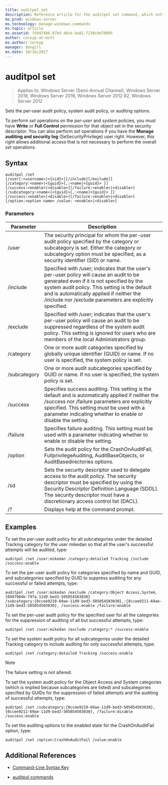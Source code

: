 ```yaml
---
title: auditpol set
description: Reference article for the auditpol set command, which sets the per-user audit policy, system audit policy, or auditing options.
ms.prod: windows-server
ms.technology: manage-windows-commands
ms.topic: article
ms.assetid: f4947486-87bd-48cb-ba81-7230c8e70895
author: coreyp-at-msft
ms.author: coreyp
manager: dongill
ms.date: 10/16/2017
---
```

# auditpol set

> Applies to: Windows Server (Semi-Annual Channel), Windows Server 2019, Windows Server 2016, Windows Server 2012 R2, Windows Server 2012

Sets the per-user audit policy, system audit policy, or auditing options.

To perform *set* operations on the *per-user* and *system* policies, you must have **Write** or **Full Control** permission for that object set in the security descriptor. You can also perform *set* operations if you have the **Manage auditing and security log** (SeSecurityPrivilege) user right. However, this right allows additional access that is not necessary to perform the overall *set* operations.

## Syntax

```
auditpol /set
[/user[:<username>|<{sid}>][/include][/exclude]]
[/category:<name>|<{guid}>[,:<name|<{guid}> ]]
[/success:<enable>|<disable>][/failure:<enable>|<disable>]
[/subcategory:<name>|<{guid}>[,:<name|<{guid}> ]]
[/success:<enable>|<disable>][/failure:<enable>|<disable>]
[/option:<option name> /value: <enable>|<disable>]
```

### Parameters

| Parameter | Description |
| --------- | ----------- |
| /user | The security principal for whom the per-user audit policy specified by the category or subcategory is set. Either the category or subcategory option must be specified, as a security identifier (SID) or name. |
| /include | Specified with /user; indicates that the user's per-user policy will cause an audit to be generated even if it is not specified by the system audit policy. This setting is the default and is automatically applied if neither the /include nor /exclude parameters are explicitly specified. |
| /exclude | Specified with /user; indicates that the user's per-user policy will cause an audit to be suppressed regardless of the system audit policy. This setting is ignored for users who are members of the local Administrators group. |
| /category | One or more audit categories specified by globally unique identifier (GUID) or name. If no user is specified, the system policy is set. |
| /subcategory | One or more audit subcategories specified by GUID or name. If no user is specified, the system policy is set. |
| /success | Specifies success auditing. This setting is the default and is automatically applied if neither the /success nor /failure parameters are explicitly specified. This setting must be used with a parameter indicating whether to enable or disable the setting. |
| /failure | Specifies failure auditing. This setting must be used with a parameter indicating whether to enable or disable the setting. |
| /option | Sets the audit policy for the CrashOnAuditFail, FullprivilegeAuditing, AuditBaseObjects, or AuditBasedirectories options. |
| /sd | Sets the security descriptor used to delegate access to the audit policy. The security descriptor must be specified by using the Security Descriptor Definition Language (SDDL). The security descriptor must have a discretionary access control list (DACL). |
| /? | Displays help at the command prompt. |

## Examples

To set the per-user audit policy for all subcategories under the detailed Tracking category for the user mikedan so that all the user's successful attempts will be audited, type:

```
auditpol /set /user:mikedan /category:detailed Tracking /include /success:enable
```

To set the per-user audit policy for categories specified by name and GUID, and subcategories specified by GUID to suppress auditing for any successful or failed attempts, type:

```
auditpol /set /user:mikedan /exclude /category:Object Access,System,{6997984b-797a-11d9-bed3-505054503030}
/subcategory:{0ccee9210-69ae-11d9-bed3-505054503030},:{0ccee9211-69ae-11d9-bed3-505054503030}, /success:enable /failure:enable
```

To set the per-user audit policy for the specified user for all the categories for the suppression of auditing of all but successful attempts, type:
```
auditpol /set /user:mikedan /exclude /category:* /success:enable
```

To set the system audit policy for all subcategories under the detailed Tracking category to include auditing for only successful attempts, type:

```
auditpol /set /category:detailed Tracking /success:enable
```

> [!NOTE]
> The failure setting is not altered.

To set the system audit policy for the Object Access and System categories (which is implied because subcategories are listed) and subcategories specified by GUIDs for the suppression of failed attempts and the auditing of successful attempts, type:

```
auditpol /set /subcategory:{0ccee9210-69ae-11d9-bed3-505054503030},{0ccee9211-69ae-11d9-bed3-505054503030}, /failure:disable /success:enable
```

To set the auditing options to the enabled state for the CrashOnAuditFail option, type:

```
auditpol /set /option:CrashOnAuditFail /value:enable
```

## Additional References

- [Command-Line Syntax Key](command-line-syntax-key.md)

- [auditpol commands](auditpol.md)
